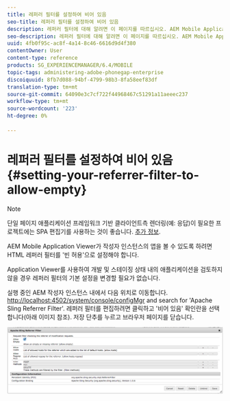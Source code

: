 ```yaml
---
title: 레퍼러 필터를 설정하여 비어 있음
seo-title: 레퍼러 필터를 설정하여 비어 있음
description: 레퍼러 필터에 대해 알려면 이 페이지를 따르십시오. AEM Mobile Application Viewer가 작성자 인스턴스의 앱을 볼 수 있도록 하려면 HTML 레퍼러 필터를 '빈 허용'으로 설정해야 합니다.
seo-description: 레퍼러 필터에 대해 알려면 이 페이지를 따르십시오. AEM Mobile Application Viewer가 작성자 인스턴스의 앱을 볼 수 있도록 하려면 HTML 레퍼러 필터를 '빈 허용'으로 설정해야 합니다.
uuid: 4fb0f95c-ac8f-4a14-8c46-6616d9d4f380
contentOwner: User
content-type: reference
products: SG_EXPERIENCEMANAGER/6.4/MOBILE
topic-tags: administering-adobe-phonegap-enterprise
discoiquuid: 8fb7d088-94bf-4799-98b3-8fa58eef83df
translation-type: tm+mt
source-git-commit: 64090e3c7cf722f44968467c51291a11aeeec237
workflow-type: tm+mt
source-wordcount: '223'
ht-degree: 0%

---
```



# 레퍼러 필터를 설정하여 비어 있음{#setting-your-referrer-filter-to-allow-empty}

>[!NOTE]
>
>단일 페이지 애플리케이션 프레임워크 기반 클라이언트측 렌더링(예: 응답)이 필요한 프로젝트에는 SPA 편집기를 사용하는 것이 좋습니다. [추가 정보](/help/sites-developing/spa-overview.md).

AEM Mobile Application Viewer가 작성자 인스턴스의 앱을 볼 수 있도록 하려면 HTML 레퍼러 필터를 &#39;빈 허용&#39;으로 설정해야 합니다.

Application Viewer를 사용하여 개발 및 스테이징 상태 내의 애플리케이션을 검토하지 않을 경우 레퍼러 필터의 기본 설정을 변경할 필요가 없습니다.

실행 중인 AEM 작성자 인스턴스 내에서 다음 위치로 이동합니다. [http://localhost:4502/system/console/configMgr](http://localhost:4502/system/console/configMgr) and search for &#39;Apache Sling Referrer Filter&#39;. 레퍼러 필터를 편집하려면 클릭하고 &#39;비어 있음&#39; 확인란을 선택합니다(아래 이미지 참조). 저장 단추를 누르고 브라우저 페이지를 닫습니다.

![레퍼러 필터 설정](assets/chlimage_1-106.png)

